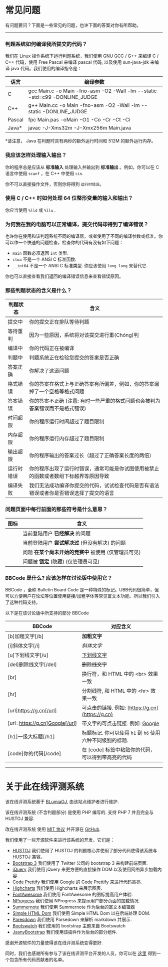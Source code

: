 # 常见问题

<!-- 您可以适当编辑该段文字以使得它与您 OJ 的实际情况对应 -->

有问题要问？下面是一些常见的问题，也许下面的答案对你有所帮助。

---------------------------------

### 判题系统如何编译我所提交的代码？

我们在 Linux 操作系统下运行判题系统，我们使用 GNU GCC / G++ 来编译 C / C++ 代码，使用 Free Pascal 来编译 pascal 代码, 以及使用 sun-java-jdk 来编译 java 代码。我们使用的编译指令是：

语言	                | 编译参数
------------------------|-----------------------------
C						| gcc Main.c -o Main -fno-asm -O2 -Wall -lm --static -std=c99 -DONLINE_JUDGE
C++						| g++ Main.cc -o Main -fno-asm -O2 -Wall -lm --static -DONLINE_JUDGE
Pascal					| fpc Main.pas -oMain -O1 -Co -Cr -Ct -Ci
Java*					| javac -J-Xms32m -J-Xmx256m Main.java

*请注意， Java 在判题时具有两秒的额外运行时间和 512M 的额外运行内存。

### 我应该怎样处理输入输出？

你的程序总是应该从 __标准输入__ 处理输入并输出到 __标准输出__ 。例如，你可以在 C 语言中使用 `scanf` ，在 C++ 中使用 `cin`.

你不可以直接操作文件，否则你将得到 `运行时错误`。

### 使用 C / C++ 时如何处理 64 位整形变量的输入和输出？

你应当使用 `%lld` 或 `%llu` .

### 为何我在我的电脑可以正常编译，提交代码却得到了编译错误？

也许你在使用和该判题系统不同的编译器，或者使用了不同的编译参数或标准。你可以作一个快速的问题检查，检查你的代码有没有如下问题：

 - `main` 函数必须返回 `int` 类型.
 - `itoa` 不是一个 ANSI C 标准函数.
 - `__int64` 不是一个 ANSI C 标准类型. 你应该使用 `long long` 来替代它.

你也可以直接查看我们返回的编译错误信息来查看错误原因。

### 那些判题状态的含义是什么？

判题状态		| 含义
----------------|----------
提交中			| 你的提交正在排队等待判题
等待重判		| 因为一些原因，系统将对该提交进行重(Chóng)判
编译中			| 你的代码正在被编译
判题中			| 判题系统正在检验您提交的答案是否正确
答案正确		| 你解决了这道问题
格式错误		| 你的答案在格式上与正确答案有所偏差，例如，你的答案漏掉了一个空格等格式问题
答案错误		| 你的答案不正确 (注意: 有时一些严重的格式问题也会被判为答案错误而不是格式错误)
时间超限		| 你的程序运行时间超过了题目限制
内存超限		| 你的程序运行内存超过了题目限制
输出超限		| 你的程序输出的答案过长（超过了正确答案长度的两倍）
运行时错误		| 你的程序出现了运行时错误，通常可能是你试图使用被禁止的函数或者数组下标越界等原因导致
编译失败		| 我们无法成功编译你提交的代码，试试检查代码是否有语法错误或者你是否错误选择了提交的语言

### 问题页面中每行前面的那些符号是什么意思？

图标                       | 含义 
---------------------------|-----------------------------
<i style='color: green;' class='fa fa-check'/> | 当前登陆用户 __已经解决__ 的问题
<i style='color: orange;' class='fa fa-dot-circle-o'/> | 当前登陆用户 __尝试解决过__ (但没有解决) 的问题
<i class='fa fa-clock-o'/> | 问题 __在某个尚未开始的竞赛中__ 被使用 (仅管理员可见)
<i class='fa fa-lock'/>    | 问题被 __锁定__ (隐藏) (仅管理员可见)

### BBCode 是什么? 应该怎样在讨论版中使用它？

BBCode ，全称 Bulletin Board Code 是一种特殊的标记。UBB代码很简单，但可以方便用户在论坛等位置使用链接/加粗字体等常见富文本功能。所以我们引入了这种代码支持。

以下是在该讨论版中所支持的部分 BBCode

BBCode                  | 对应含义
------------------------|-------------------
[b]加粗文字[/b]			| __加粗文字__
[i]斜体文字[/i]			| _斜体文字_
[u]下划线文字[/u]		| <u>下划线文字</u>
[del]删除线文字[/del]	| ~~删除线文字~~
[br]					| 换行符，和 HTML 中的 &lt;br&gt; 效果一致
[hr]					| 分割线符, 和 HTML 中的 &lt;hr&gt; 效果一致
[url]https://g.cn[/url] | 可点击的链接. 例如: [https://g.cn](https://g.cn)
[url=https://g.cn]Google[/url] | 带文字的可点击链接. 例如: [Google](https://g.cn)
[h1]一级大标题[/h1]		| 标题标记. 你可以使用 `h1` 到 `h6` 使用六种不同级别的标题.
[code]你的代码[/code]	| 在 [code] 标签中粘贴你的代码，可以得到带高亮的代码

---------------------------------

# 关于此在线评测系统

<!-- 如有需要，您可以根据实际情况编辑该段文字 -->

该在线评测系统基于 [BLumiaOJ](https://github.com/BLumia/BLumiaOJ/), 由该站点维护者进行维护.

该在线评测系统 (不含判题部分) 是使用 PHP 编写的. 支持 PHP 7 并且完全与 HUSTOJ 兼容.

改在线评测系统 使用 [MIT 协议](https://github.com/BLumia/BLumiaOJ/blob/master/LICENSE) 并开源在 [GitHub](https://github.com/BLumia/BLumiaOJ/).

我们使用了一些开源软件来进行该系统的开发，它们是：

 - [HUSTOJ](https://github.com/zhblue/hustoj) 我们使用了 HUSTOJ 的判题核心并使用了部分代码使得该系统与 HUSTOJ 兼容。
 - [Bootstrap 3](https://getbootstrap.com/) 我们使用了 Twitter 公司的 bootstrap 3 来构建前端页面.
 - [jQuery](https://jquery.com/) 我们使用 jQuery 来更方便的直接操作 DOM 以及使用网络异步加载内容.
 - [Code Prettify](https://github.com/google/code-prettify) 我们使用 Google 的 Code Prettify 来进行代码高亮.
 - [Highcharts](https://www.highcharts.com/) 我们使用 Highcharts 来展示图表.
 - [FontAwesome](http://fontawesome.io/) 我们使用 FontAwesome 的图标提高用户体验.
 - [NProgress](https://ricostacruz.com/nprogress/) 我们使用 NProgress 来提示用户部分页面的加载情况.
 - [Summernote](http://summernote.org/) 我们使用 Summernote 作为后台的富文本编辑器
 - [Simple HTML Dom](http://simplehtmldom.sourceforge.net/) 我们使用 Simple HTML Dom 以在后端处理 DOM.
 - [Paresdown](https://github.com/erusev/parsedown) 我们使用 Parsedown 来解析 markdown 并展示.
 - [Bootswatch](https://bootswatch.com/) 我们使用的 bootstrap 主题来自 Bootswatch
 - [JasnyBootstrap](http://www.jasny.net/bootstrap/) 我们使用该插件作为后台的部分组件.
 
感谢开源软件的力量使得该在线评测系统变得更好.

同时，我们也感谢所有参与了该在线评测平台开发的人员，你可以在 [这里](https://github.com/BLumia/BLumiaOJ/blob/master/AUTHORS) 得到一个包含所有代码贡献者的名单。
 
<script>
$("table").addClass("table table-hover");
</script>